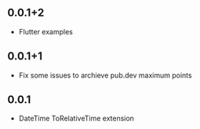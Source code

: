 ## 0.0.1+2

* Flutter examples

## 0.0.1+1

* Fix some issues to archieve pub.dev maximum points

## 0.0.1

* DateTime ToRelativeTime extension
